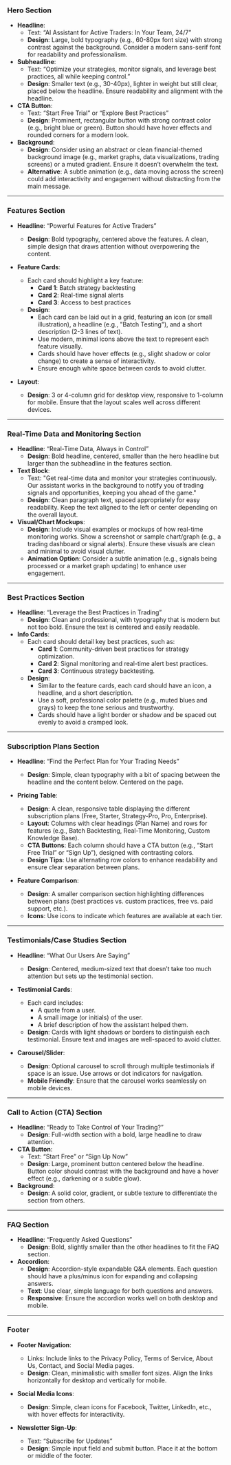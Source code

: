 ### **Hero Section**
- **Headline**: 
  - Text: “AI Assistant for Active Traders: In Your Team, 24/7”
  - **Design**: Large, bold typography (e.g., 60-80px font size) with strong contrast against the background. Consider a modern sans-serif font for readability and professionalism.
- **Subheadline**: 
  - Text: “Optimize your strategies, monitor signals, and leverage best practices, all while keeping control.”
  - **Design**: Smaller text (e.g., 30-40px), lighter in weight but still clear, placed below the headline. Ensure readability and alignment with the headline.
- **CTA Button**: 
  - Text: “Start Free Trial” or “Explore Best Practices”
  - **Design**: Prominent, rectangular button with strong contrast color (e.g., bright blue or green). Button should have hover effects and rounded corners for a modern look.
- **Background**: 
  - **Design**: Consider using an abstract or clean financial-themed background image (e.g., market graphs, data visualizations, trading screens) or a muted gradient. Ensure it doesn’t overwhelm the text.
  - **Alternative**: A subtle animation (e.g., data moving across the screen) could add interactivity and engagement without distracting from the main message.

---

### **Features Section**
- **Headline**: “Powerful Features for Active Traders”
  - **Design**: Bold typography, centered above the features. A clean, simple design that draws attention without overpowering the content.
- **Feature Cards**:
  - Each card should highlight a key feature:  
    - **Card 1**: Batch strategy backtesting  
    - **Card 2**: Real-time signal alerts  
    - **Card 3**: Access to best practices  
  - **Design**: 
    - Each card can be laid out in a grid, featuring an icon (or small illustration), a headline (e.g., "Batch Testing"), and a short description (2-3 lines of text).
    - Use modern, minimal icons above the text to represent each feature visually.
    - Cards should have hover effects (e.g., slight shadow or color change) to create a sense of interactivity.
    - Ensure enough white space between cards to avoid clutter.
  
- **Layout**:
  - **Design**: 3 or 4-column grid for desktop view, responsive to 1-column for mobile. Ensure that the layout scales well across different devices.

---

### **Real-Time Data and Monitoring Section**
- **Headline**: “Real-Time Data, Always in Control”
  - **Design**: Bold headline, centered, smaller than the hero headline but larger than the subheadline in the features section.
- **Text Block**:
  - Text: "Get real-time data and monitor your strategies continuously. Our assistant works in the background to notify you of trading signals and opportunities, keeping you ahead of the game."
  - **Design**: Clean paragraph text, spaced appropriately for easy readability. Keep the text aligned to the left or center depending on the overall layout.
- **Visual/Chart Mockups**:
  - **Design**: Include visual examples or mockups of how real-time monitoring works. Show a screenshot or sample chart/graph (e.g., a trading dashboard or signal alerts). Ensure these visuals are clean and minimal to avoid visual clutter.
  - **Animation Option**: Consider a subtle animation (e.g., signals being processed or a market graph updating) to enhance user engagement.

---

### **Best Practices Section**
- **Headline**: “Leverage the Best Practices in Trading”
  - **Design**: Clean and professional, with typography that is modern but not too bold. Ensure the text is centered and easily readable.
- **Info Cards**:
  - Each card should detail key best practices, such as:
    - **Card 1**: Community-driven best practices for strategy optimization.
    - **Card 2**: Signal monitoring and real-time alert best practices.
    - **Card 3**: Continuous strategy backtesting.
  - **Design**: 
    - Similar to the feature cards, each card should have an icon, a headline, and a short description.
    - Use a soft, professional color palette (e.g., muted blues and grays) to keep the tone serious and trustworthy.
    - Cards should have a light border or shadow and be spaced out evenly to avoid a cramped look.

---

### **Subscription Plans Section**
- **Headline**: “Find the Perfect Plan for Your Trading Needs”
  - **Design**: Simple, clean typography with a bit of spacing between the headline and the content below. Centered on the page.
- **Pricing Table**:
  - **Design**: A clean, responsive table displaying the different subscription plans (Free, Starter, Strategy-Pro, Pro, Enterprise).
  - **Layout**: Columns with clear headings (Plan Name) and rows for features (e.g., Batch Backtesting, Real-Time Monitoring, Custom Knowledge Base).
  - **CTA Buttons**: Each column should have a CTA button (e.g., “Start Free Trial” or “Sign Up”), designed with contrasting colors.
  - **Design Tips**: Use alternating row colors to enhance readability and ensure clear separation between plans.
  
- **Feature Comparison**:
  - **Design**: A smaller comparison section highlighting differences between plans (best practices vs. custom practices, free vs. paid support, etc.).
  - **Icons**: Use icons to indicate which features are available at each tier.

---

### **Testimonials/Case Studies Section**
- **Headline**: “What Our Users Are Saying”
  - **Design**: Centered, medium-sized text that doesn’t take too much attention but sets up the testimonial section.
- **Testimonial Cards**:
  - Each card includes:
    - A quote from a user.
    - A small image (or initials) of the user.
    - A brief description of how the assistant helped them.
  - **Design**: Cards with light shadows or borders to distinguish each testimonial. Ensure text and images are well-spaced to avoid clutter.
  
- **Carousel/Slider**:
  - **Design**: Optional carousel to scroll through multiple testimonials if space is an issue. Use arrows or dot indicators for navigation.
  - **Mobile Friendly**: Ensure that the carousel works seamlessly on mobile devices.

---

### **Call to Action (CTA) Section**
- **Headline**: “Ready to Take Control of Your Trading?”
  - **Design**: Full-width section with a bold, large headline to draw attention.
- **CTA Button**: 
  - Text: “Start Free” or “Sign Up Now”
  - **Design**: Large, prominent button centered below the headline. Button color should contrast with the background and have a hover effect (e.g., darkening or a subtle glow).
- **Background**: 
  - **Design**: A solid color, gradient, or subtle texture to differentiate the section from others.

---

### **FAQ Section**
- **Headline**: “Frequently Asked Questions”
  - **Design**: Bold, slightly smaller than the other headlines to fit the FAQ section.
- **Accordion**:
  - **Design**: Accordion-style expandable Q&A elements. Each question should have a plus/minus icon for expanding and collapsing answers.
  - **Text**: Use clear, simple language for both questions and answers.
  - **Responsive**: Ensure the accordion works well on both desktop and mobile.

---

### **Footer**
- **Footer Navigation**: 
  - Links: Include links to the Privacy Policy, Terms of Service, About Us, Contact, and Social Media pages.
  - **Design**: Clean, minimalistic with smaller font sizes. Align the links horizontally for desktop and vertically for mobile.
  
- **Social Media Icons**:
  - **Design**: Simple, clean icons for Facebook, Twitter, LinkedIn, etc., with hover effects for interactivity.
  
- **Newsletter Sign-Up**:
  - Text: “Subscribe for Updates”
  - **Design**: Simple input field and submit button. Place it at the bottom or middle of the footer.
